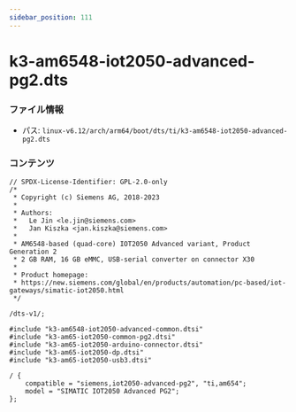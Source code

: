 ```yaml
---
sidebar_position: 111
---
```

# k3-am6548-iot2050-advanced-pg2.dts

### ファイル情報

- パス: `linux-v6.12/arch/arm64/boot/dts/ti/k3-am6548-iot2050-advanced-pg2.dts`

### コンテンツ

```dts
// SPDX-License-Identifier: GPL-2.0-only
/*
 * Copyright (c) Siemens AG, 2018-2023
 *
 * Authors:
 *   Le Jin <le.jin@siemens.com>
 *   Jan Kiszka <jan.kiszka@siemens.com>
 *
 * AM6548-based (quad-core) IOT2050 Advanced variant, Product Generation 2
 * 2 GB RAM, 16 GB eMMC, USB-serial converter on connector X30
 *
 * Product homepage:
 * https://new.siemens.com/global/en/products/automation/pc-based/iot-gateways/simatic-iot2050.html
 */

/dts-v1/;

#include "k3-am6548-iot2050-advanced-common.dtsi"
#include "k3-am65-iot2050-common-pg2.dtsi"
#include "k3-am65-iot2050-arduino-connector.dtsi"
#include "k3-am65-iot2050-dp.dtsi"
#include "k3-am65-iot2050-usb3.dtsi"

/ {
	compatible = "siemens,iot2050-advanced-pg2", "ti,am654";
	model = "SIMATIC IOT2050 Advanced PG2";
};

```
